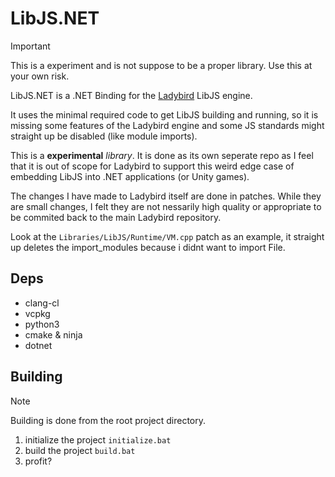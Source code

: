 # LibJS.NET

> [!IMPORTANT]  
> This is a experiment and is not suppose to be a proper library. Use this at your own risk.

LibJS.NET is a .NET Binding for the [Ladybird](https://github.com/LadybirdBrowser/ladybird) LibJS engine.

It uses the minimal required code to get LibJS building and running, so it is missing some features of the Ladybird engine and some JS standards might straight up be disabled (like module imports).

This is a **experimental** _library_. It is done as its own seperate repo as I feel that it is out of scope for Ladybird to support this weird edge case of embedding LibJS into .NET applications (or Unity games).

The changes I have made to Ladybird itself are done in patches. While they are small changes, I felt they are not nessarily high quality or appropriate to be commited back to the main Ladybird repository. 

Look at the `Libraries/LibJS/Runtime/VM.cpp` patch as an example, it straight up deletes the import_modules because i didnt want to import File.

## Deps
- clang-cl
- vcpkg
- python3
- cmake & ninja
- dotnet

## Building
> [!NOTE]  
> Building is done from the root project directory.

1. initialize the project `initialize.bat`
2. build the project `build.bat`
3. profit?

